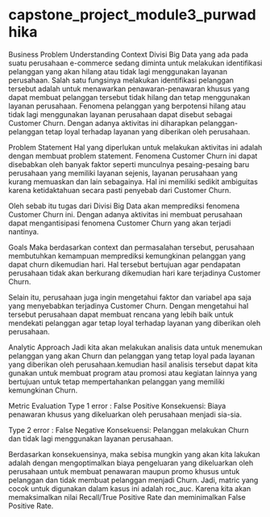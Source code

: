 # capstone_project_module3_purwadhika
Business Problem Understanding
Context
Divisi Big Data yang ada pada suatu perusahaan e-commerce sedang diminta untuk melakukan identifikasi pelanggan yang akan hilang atau tidak lagi menggunakan layanan perusahaan. Salah satu fungsinya melakukan identifikasi pelanggan tersebut adalah untuk menawarkan penawaran-penawaran khusus yang dapat membuat pelanggan tersebut tidak hilang dan tetap menggunakan layanan perusahaan. Fenomena pelanggan yang berpotensi hilang atau tidak lagi menggunakan layanan perusahaan dapat disebut sebagai Customer Churn. Dengan adanya aktivitas ini diharapkan pelanggan-pelanggan tetap loyal terhadap layanan yang diberikan oleh perusahaan.

Problem Statement
Hal yang diperlukan untuk melakukan aktivitas ini adalah dengan membuat problem statement. Fenomena Customer Churn ini dapat disebabkan oleh banyak faktor seperti munculnya pesaing-pesaing baru perusahaan yang memiliki layanan sejenis, layanan perusahaan yang kurang memuaskan dan lain sebagainya. Hal ini memiliki sedikit ambiguitas karena ketidaktahuan secara pasti penyebab dari Customer Churn.

Oleh sebab itu tugas dari Divisi Big Data akan memprediksi fenomena Customer Churn ini. Dengan adanya aktivitas ini membuat perusahaan dapat mengantisipasi fenomena Customer Churn yang akan terjadi nantinya.

Goals
Maka berdasarkan context dan permasalahan tersebut, perusahaan membutuhkan kemampuan memprediksi kemungkinan pelanggan yang dapat churn dikemudian hari. Hal tersebut bertujuan agar pendapatan perusahaan tidak akan berkurang dikemudian hari kare terjadinya Customer Churn.

Selain itu, perusahaan juga ingin mengetahui faktor dan variabel apa saja yang menyebabkan terjadinya Customer Churn. Dengan mengetahui hal tersebut perusahaan dapat membuat rencana yang lebih baik untuk mendekati pelanggan agar tetap loyal terhadap layanan yang diberikan oleh perusahaan.

Analytic Approach
Jadi kita akan melakukan analisis data untuk menemukan pelanggan yang akan Churn dan pelanggan yang tetap loyal pada layanan yang diberikan oleh perusahaan.kemudian hasil analisis tersebut dapat kita gunakan untuk membuat program atau promosi atau kegiatan lainnya yang bertujuan untuk tetap mempertahankan pelanggan yang memiliki kemungkinan Churn.

Metric Evaluation
Type 1 error : False Positive
Konsekuensi: Biaya penawaran khusus yang dikeluarkan oleh perusahaan menjadi sia-sia.

Type 2 error : False Negative
Konsekuensi: Pelanggan melakukan Churn dan tidak lagi menggunakan layanan perusahaan.

Berdasarkan konsekuensinya, maka sebisa mungkin yang akan kita lakukan adalah dengan mengoptimalkan biaya pengeluaran yang dikeluarkan oleh perusahaan untuk membuat penawaran maupun promo khusus untuk pelanggan dan tidak membuat pelanggan menjadi Churn.
Jadi, matric yang cocok untuk digunakan dalam kasus ini adalah roc_auc. Karena kita akan memaksimalkan nilai Recall/True Positive Rate dan meminimalkan False Positive Rate.
